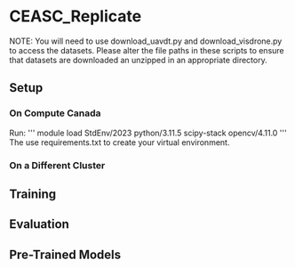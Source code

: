 # CEASC_Replicate
NOTE: You will need to use download_uavdt.py and download_visdrone.py to access the datasets. Please alter the file paths in these scripts to ensure that datasets are downloaded an unzipped in an appropriate directory.

## Setup
### On Compute Canada
Run: 
'''
module load StdEnv/2023 python/3.11.5 scipy-stack opencv/4.11.0
'''
The use requirements.txt to create your virtual environment.

### On a Different Cluster

## Training

## Evaluation

## Pre-Trained Models

